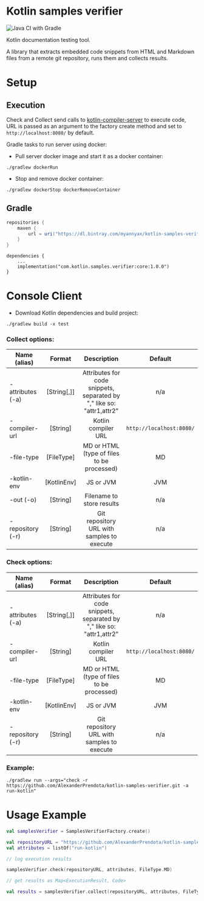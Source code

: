 # Kotlin samples verifier

![Java CI with Gradle](https://github.com/AlexanderPrendota/kotlin-samples-verifier/workflows/Java%20CI%20with%20Gradle/badge.svg)

Kotlin documentation testing tool.

A library that extracts embedded code snippets from HTML and Markdown files from a remote git repository, runs them and collects results.

# Setup

## Execution
Check and Collect send calls to [kotlin-compiler-server](https://github.com/AlexanderPrendota/kotlin-compiler-server) to execute code,
URL is passed as an argument to the factory create method and set to `http://localhost:8080/` by default.

Gradle tasks to run server using docker:

* Pull server docker image and start it as a docker container:

```shell
./gradlew dockerRun
```

* Stop and remove docker container:

```shell
./gradlew dockerStop dockerRemoveContainer
```

## Gradle

```groovy
repositories {
    maven {
        url = uri("https://dl.bintray.com/myannyax/kotlin-samples-verifier")
    }
}
```
```
dependencies {
    ...
    implementation("com.kotlin.samples.verifier:core:1.0.0")
}
```

# Console Client

* Download Kotlin dependencies and build project:

```shell
./gradlew build -x test
```

### Collect options:
  | Name (alias) | Format | Description | Default |
  | ------------- |:-------------:| :-----:|:-------------:|
  |-attributes (-a) | [String[,]] | Attributes for code snippets, separated by "," like so: "attr1,attr2" | n/a |
  |-compiler-url | [String] | Kotlin compiler URL | `http://localhost:8080/` |
  |-file-type | [FileType] | MD or HTML (type of files to be processed) | MD |
  |-kotlin-env | [KotlinEnv] | JS or JVM | JVM |
  |-out (-o) | [String] | Filename to store results | n/a |
  |-repository (-r) | [String] | Git repository URL with samples to execute | n/a |
  
### Check options:
  | Name (alias) | Format | Description | Default |
  | ------------- |:-------------:| :-----:|:-------------:|
  |-attributes (-a) | [String[,]] | Attributes for code snippets, separated by "," like so: "attr1,attr2"|  n/a |
  |-compiler-url | [String] | Kotlin compiler URL | `http://localhost:8080/` |
  |-file-type | [FileType] | MD or HTML (type of files to be processed) | MD |
  |-kotlin-env | [KotlinEnv] | JS or JVM | JVM |
  |-repository (-r) | [String] | Git repository URL with samples to execute| n/a |
  
  
### Example:

```shell
./gradlew run --args="check -r https://github.com/AlexanderPrendota/kotlin-samples-verifier.git -a run-kotlin"
```

# Usage Example

```kotlin
val samplesVerifier = SamplesVerifierFactory.create()

val repositoryURL = "https://github.com/AlexanderPrendota/kotlin-samples-verifier.git"
val attributes = listOf("run-kotlin")

// log execution results

samplesVerifier.check(repositoryURL, attributes, FileType.MD)

// get results as Map<ExecutionResult, Code>

val results = samplesVerifier.collect(repositoryURL, attributes, FileType.MD)
```
